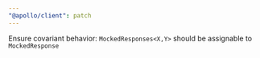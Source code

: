 ```yaml
---
"@apollo/client": patch
---
```


Ensure covariant behavior: `MockedResponses<X,Y>` should be assignable to `MockedResponse`
